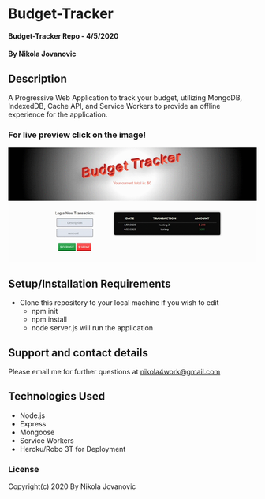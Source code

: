 # Budget-Tracker

#### Budget-Tracker  Repo - 4/5/2020

#### By Nikola Jovanovic



## Description

A Progressive Web Application to track your budget, utilizing MongoDB, IndexedDB, Cache API, and Service Workers to provide an offline experience for the application.



### For live preview click on the image!


<a href="https://budget-in-out.herokuapp.com/"><img src="https://github.com/nikola4work/Budget-Tracker/blob/master/public/assets/images/budgetGIF.gif">
</a>




## Setup/Installation Requirements

* Clone this repository to your local machine if you wish to edit
  * npm init
  * npm install
  * node server.js will run the application
 

## Support and contact details

Please email me for further questions at nikola4work@gmail.com

## Technologies Used

* Node.js
* Express
* Mongoose
* Service Workers
* Heroku/Robo 3T for Deployment



### License

Copyright(c) 2020 By Nikola Jovanovic

